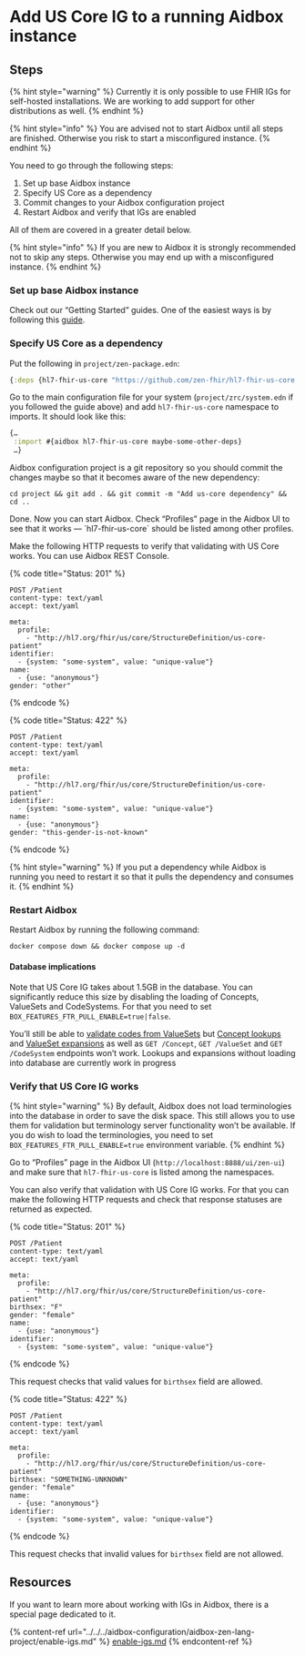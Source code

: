 # Add US Core IG to a running Aidbox instance

## Steps

{% hint style="warning" %}
Currently it is only possible to use FHIR IGs for self-hosted installations. We are working to add support for other distributions as well.
{% endhint %}

{% hint style="info" %}
You are advised not to start Aidbox until all steps are finished. Otherwise you risk to start a misconfigured instance.
{% endhint %}

You need to go through the following steps:

1. Set up base Aidbox instance
2. Specify US Core as a dependency
3. Commit changes to your Aidbox configuration project
4. Restart Aidbox and verify that IGs are enabled

All of them are covered in a greater detail below.

{% hint style="info" %}
If you are new to Aidbox it is strongly recommended not to skip any steps. Otherwise you may end up with a misconfigured instance.
{% endhint %}

### Set up base Aidbox instance

Check out our “Getting Started” guides. One of the easiest ways is by following this [guide](../../../getting-started-1/run-aidbox/run-aidbox-locally-with-docker.md).

### Specify US Core as a dependency

Put the following in `project/zen-package.edn`:

```clojure
{:deps {hl7-fhir-us-core "https://github.com/zen-fhir/hl7-fhir-us-core.git"}}
```

Go to the main configuration file for your system (`project/zrc/system.edn` if you followed the guide above) and add `hl7-fhir-us-core` namespace to imports. It should look like this:

```clojure
{…
 :import #{aidbox hl7-fhir-us-core maybe-some-other-deps}
 …}
```

Aidbox configuration project is a git repository so you should commit the changes maybe so that it becomes aware of the new dependency:

```shell
cd project && git add . && git commit -m "Add us-core dependency" && cd ..
```

Done. Now you can start Aidbox. Check “Profiles” page in the Aidbox UI to see that it works — \`hl7-fhir-us-core\` should be listed among other profiles.

Make the following HTTP requests to verify that validating with US Core works. You can use Aidbox REST Console.

{% code title="Status: 201" %}
```
POST /Patient
content-type: text/yaml
accept: text/yaml

meta:
  profile:
    - "http://hl7.org/fhir/us/core/StructureDefinition/us-core-patient"
identifier:
  - {system: "some-system", value: "unique-value"}
name:
  - {use: "anonymous"}
gender: "other"
```
{% endcode %}

{% code title="Status: 422" %}
```
POST /Patient
content-type: text/yaml
accept: text/yaml

meta:
  profile:
    - "http://hl7.org/fhir/us/core/StructureDefinition/us-core-patient"
identifier:
  - {system: "some-system", value: "unique-value"}
name:
  - {use: "anonymous"}
gender: "this-gender-is-not-known"
```
{% endcode %}

{% hint style="warning" %}
If you put a dependency while Aidbox is running you need to restart it so that it pulls the dependency and consumes it.
{% endhint %}

### Restart Aidbox

Restart Aidbox by running the following command:

```shell
docker compose down && docker compose up -d
```

#### Database implications

Note that US Core IG takes about 1.5GB in the database. You can significantly reduce this size by disabling the loading of Concepts, ValueSets and CodeSystems. For that you need to set `BOX_FEATURES_FTR_PULL_ENABLE=true|false`.

You’ll still be able to [validate codes from ValueSets](../../../terminology/valueset/value-set-validation.md) but [Concept lookups](../../../terminology/codesystem-and-concept/concept-lookup.md) and [ValueSet expansions](../../../terminology/valueset/value-set-expansion.md) as well as `GET /Concept`, `GET /ValueSet` and `GET /CodeSystem` endpoints won’t work. Lookups and expansions without loading into database are currently work in progress

### Verify that US Core IG works

{% hint style="warning" %}
By default, Aidbox does not load terminologies into the database in order to save the disk space. This still allows you to use them for validation but terminology server functionality won’t be available. If you do wish to load the terminologies, you need to set `BOX_FEATURES_FTR_PULL_ENABLE=true` environment variable.
{% endhint %}

Go to “Profiles” page in the Aidbox UI (`http://localhost:8888/ui/zen-ui`) and make sure that `hl7-fhir-us-core` is listed among the namespaces.

You can also verify that validation with US Core IG works. For that you can make the following HTTP requests and check that response statuses are returned as expected.

{% code title="Status: 201" %}
```
POST /Patient
content-type: text/yaml
accept: text/yaml

meta:
  profile:
    - "http://hl7.org/fhir/us/core/StructureDefinition/us-core-patient"
birthsex: "F"
gender: "female"
name:
  - {use: "anonymous"}
identifier:
  - {system: "some-system", value: "unique-value"}
```
{% endcode %}

This request checks that valid values for `birthsex` field are allowed.

{% code title="Status: 422" %}
```
POST /Patient
content-type: text/yaml
accept: text/yaml

meta:
  profile:
    - "http://hl7.org/fhir/us/core/StructureDefinition/us-core-patient"
birthsex: "SOMETHING-UNKNOWN"
gender: "female"
name:
  - {use: "anonymous"}
identifier:
  - {system: "some-system", value: "unique-value"}
```
{% endcode %}

This request checks that invalid values for `birthsex` field are not allowed.

## Resources

If you want to learn more about working with IGs in Aidbox, there is a special page dedicated to it.

{% content-ref url="../../../aidbox-configuration/aidbox-zen-lang-project/enable-igs.md" %}
[enable-igs.md](../../../aidbox-configuration/aidbox-zen-lang-project/enable-igs.md)
{% endcontent-ref %}
